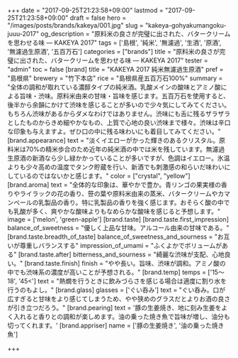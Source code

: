 +++
date = "2017-09-25T21:23:58+09:00"
lastmod = "2017-09-25T21:23:58+09:00"
draft = false
hero = "/images/posts/brands/kakeya/001.jpg"
slug = "kakeya-gohyakumangoku-juuu-2017"
og_description = "原料米の良さが完璧に出された、バタークリームを思わせる味 — KAKEYA 2017"
tags = ['島根', '純米', '無濾過', '生酒', '原酒', '無濾過生原酒', '五百万石']
categories = ["brands"]
title = "原料米の良さが完璧に出された、バタークリームを思わせる味 — KAKEYA 2017"
tester = "admin"
toc = false
[brand]
  title = "KAKEYA 2017 純米無濾過生原酒"
  pref = "島根県"
  brewery = "竹下本店"
  rice = "島根県産五百万石100%"
  summary = "全体の調和が取れている濃醇タイプの純米酒。乳酸メインの酸味とアミノ酸による旨味・渋味。原料米由来の甘味・旨味を感じます。五百万石を使用すると、後半から余韻にかけて渋味を感じることが多いので少々気にしてみてください。もちろん渋味があるからダメなわけではありません。渋味にも舌に残るザラザラとしたものからきめ細やかなもの、上質で心地の良い渋味まで様々。渋味は辛口な印象も与えますよ。ぜひ口の中に残る味わいにも着目してみてください。"
  [brand.appearance]
    text = "淡くイエローがかった輝きのあるクリスタル。原料米は70%の精米歩合のため近年の純米酒の中では米を残しています。無濾過生原酒の新酒なら少し緑かかっていることが多いですが、色調はイエロー。氷温よりも少々高めの温度でタンク貯蔵を行い、新酒でも刺激感の和らいだ味わいにしているのではないかと感じます。"
    color = ["crystal", "yellow"]
  [brand.aroma]
    text = "全体的な印象は、華やかで豊か。青リンゴの果実様の香りやライラックの花の香り、笹の葉や原料米由来の蒸米、バタークリームやカマンベールの乳製品の香り。特に乳製品の香りを強く感じます。おそらく酸の中でも乳酸が多く、爽やかな酸味よりもなめらかな酸味を感じると予想します。"
    image = ['melon', 'green-apple']
  [brand.taste]
    [brand.taste.first_impression]
      balance_of_sweetness = "優しく上品な甘味。アルコール由来の甘味である。"
    [brand.taste.breadth_of_taste]
      balance_of_sweetness_and_sourness = "お互いが尊重しバランスする"
      impression_of_umami = "ふくよかでボリュームがある"
    [brand.taste.after]
      bitterness_and_sourness = "綺麗な渋味が支配、心地良い。"
    [brand.taste.finish]
      finish = "やや長い。旨味、渋味が調和。アミノ酸の中でも渋味系の濃度が高いことが予想される。"
  [brand.temp]
    temps = ['15〜18', '45<']
    text = "熱燗を行うときに飲みづらさを感じる場合は適度に割り水を行うのもよし。"
  [brand.glass]
    glasses = ['ぐい呑み']
    text = "ぐい呑み。口が広すぎると甘味をより感じてしまうため、やや狭めのグラスだとよりお酒の良さが引き立つだろう。"
  [brand.pearing]
    text = '豚の生姜焼き、地に刻み生姜をよく入れると香りとの調和が楽しめます。油の乗った焼き魚で旨味が増し、油分も切ってくれます。'
  [brand.appriser]
    name = ['豚の生姜焼き', '油の乗った焼き魚']

+++
